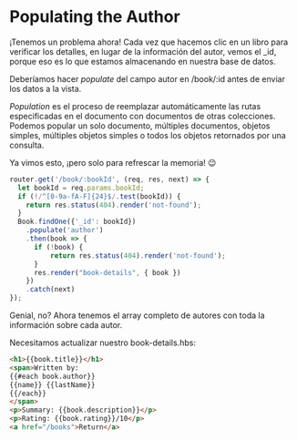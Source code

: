 # Populating the Author

¡Tenemos un problema ahora! Cada vez que hacemos clic en un libro para verificar los detalles, en lugar de la información del autor, vemos el _id, porque eso es lo que estamos almacenando en nuestra base de datos.

Deberíamos hacer *populate* del campo autor en /book/:id antes de enviar los datos a la vista.

*Population* es el proceso de reemplazar automáticamente las rutas especificadas en el documento con documentos de otras colecciones. Podemos popular un solo documento, múltiples documentos, objetos simples, múltiples objetos simples o todos los objetos retornados por una consulta.

Ya vimos esto, ¡pero solo para refrescar la memoria! 😉

```js
router.get('/book/:bookId', (req, res, next) => {
  let bookId = req.params.bookId;
  if (!/^[0-9a-fA-F]{24}$/.test(bookId)) { 
    return res.status(404).render('not-found');
  }
  Book.findOne({'_id': bookId})
    .populate('author')
    .then(book => {
      if (!book) {
          return res.status(404).render('not-found');
      }
      res.render("book-details", { book })
    })
    .catch(next)
});
```

Genial, no? Ahora tenemos el array completo de autores con toda la información sobre cada autor.

Necesitamos actualizar nuestro book-details.hbs:

```html
<h1>{{book.title}}</h1>
<span>Written by: 
{{#each book.author}}
{{name}} {{lastName}}
{{/each}}
</span>
<p>Summary: {{book.description}}</p>
<p>Rating: {{book.rating}}/10</p>
<a href="/books">Return</a>
```